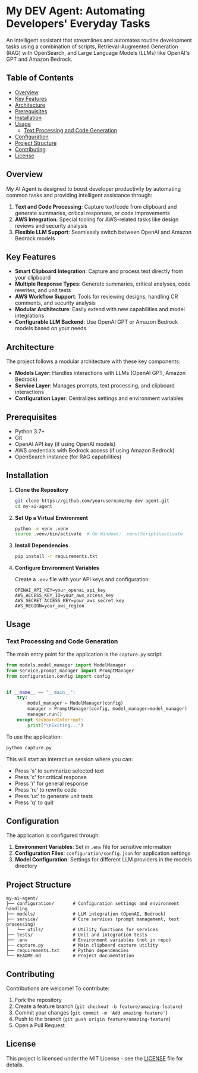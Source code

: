 # My DEV Agent: Automating Developers' Everyday Tasks

An intelligent assistant that streamlines and automates routine development tasks using a combination of scripts, Retrieval-Augmented Generation (RAG) with OpenSearch, and Large Language Models (LLMs) like OpenAI's GPT and Amazon Bedrock.

## Table of Contents

- [Overview](#overview)
- [Key Features](#key-features)
- [Architecture](#architecture)
- [Prerequisites](#prerequisites)
- [Installation](#installation)
- [Usage](#usage)
  - [Text Processing and Code Generation](#text-processing-and-code-generation)
- [Configuration](#configuration)
- [Project Structure](#project-structure)
- [Contributing](#contributing)
- [License](#license)

## Overview

My AI Agent is designed to boost developer productivity by automating common tasks and providing intelligent assistance through:

1. **Text and Code Processing**: Capture text/code from clipboard and generate summaries, critical responses, or code improvements
2. **AWS Integration**: Special tooling for AWS-related tasks like design reviews and security analysis
3. **Flexible LLM Support**: Seamlessly switch between OpenAI and Amazon Bedrock models

## Key Features

- **Smart Clipboard Integration**: Capture and process text directly from your clipboard
- **Multiple Response Types**: Generate summaries, critical analyses, code rewrites, and unit tests
- **AWS Workflow Support**: Tools for reviewing designs, handling CR comments, and security analysis
- **Modular Architecture**: Easily extend with new capabilities and model integrations
- **Configurable LLM Backend**: Use OpenAI GPT or Amazon Bedrock models based on your needs

## Architecture

The project follows a modular architecture with these key components:

- **Models Layer**: Handles interactions with LLMs (OpenAI GPT, Amazon Bedrock)
- **Service Layer**: Manages prompts, text processing, and clipboard interactions
- **Configuration Layer**: Centralizes settings and environment variables

## Prerequisites

- Python 3.7+
- Git
- OpenAI API key (if using OpenAI models)
- AWS credentials with Bedrock access (if using Amazon Bedrock)
- OpenSearch instance (for RAG capabilities)

## Installation

1. **Clone the Repository**

   ```bash
   git clone https://github.com/yourusername/my-dev-agent.git
   cd my-ai-agent
   ```

2. **Set Up a Virtual Environment**

   ```bash
   python -m venv .venv
   source .venv/bin/activate  # On Windows: .venv\Scripts\activate
   ```

3. **Install Dependencies**

   ```bash
   pip install -r requirements.txt
   ```

4. **Configure Environment Variables**

   Create a `.env` file with your API keys and configuration:

   ```
   OPENAI_API_KEY=your_openai_api_key
   AWS_ACCESS_KEY_ID=your_aws_access_key
   AWS_SECRET_ACCESS_KEY=your_aws_secret_key
   AWS_REGION=your_aws_region
   ```

## Usage

### Text Processing and Code Generation

The main entry point for the application is the `capture.py` script:

```python
from models.model_manager import ModelManager
from service.prompt_manager import PromptManager
from configuration.config import config


if __name__ == "__main__":
    try:
        model_manager = ModelManager(config)
        manager = PromptManager(config, model_manager=model_manager)
        manager.run()
    except KeyboardInterrupt:
        print("\nExiting...")
```

To use the application:

```bash
python capture.py
```

This will start an interactive session where you can:
- Press 's' to summarize selected text
- Press 'c' for critical response
- Press 'r' for general response
- Press 'rc' to rewrite code
- Press 'uc' to generate unit tests
- Press 'q' to quit

## Configuration

The application is configured through:

1. **Environment Variables**: Set in `.env` file for sensitive information
2. **Configuration Files**: `configuration/config.json` for application settings
3. **Model Configuration**: Settings for different LLM providers in the models directory

## Project Structure

```
my-ai-agent/
├── configuration/       # Configuration settings and environment handling
├── models/              # LLM integration (OpenAI, Bedrock)
├── service/             # Core services (prompt management, text processing)
│   └── utils/           # Utility functions for services
├── tests/               # Unit and integration tests
├── .env                 # Environment variables (not in repo)
├── capture.py           # Main clipboard capture utility
├── requirements.txt     # Python dependencies
└── README.md            # Project documentation
```

## Contributing

Contributions are welcome! To contribute:

1. Fork the repository
2. Create a feature branch (`git checkout -b feature/amazing-feature`)
3. Commit your changes (`git commit -m 'Add amazing feature'`)
4. Push to the branch (`git push origin feature/amazing-feature`)
5. Open a Pull Request

## License

This project is licensed under the MIT License - see the [LICENSE](LICENSE) file for details.